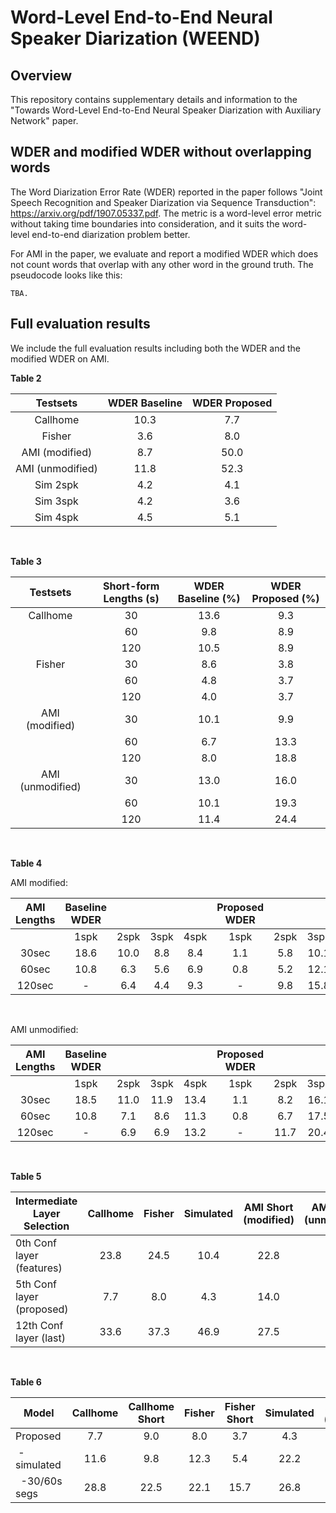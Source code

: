 # Word-Level End-to-End Neural Speaker Diarization (WEEND)

## Overview

This repository contains supplementary details and information to the "Towards Word-Level End-to-End Neural Speaker Diarization with Auxiliary Network" paper.

## WDER and modified WDER without overlapping words

The Word Diarization Error Rate (WDER) reported in the paper follows "Joint Speech Recognition and Speaker Diarization via Sequence Transduction": https://arxiv.org/pdf/1907.05337.pdf. The metric is a word-level error metric without taking time boundaries into consideration, and it suits the word-level end-to-end diarization problem better.

For AMI in the paper, we evaluate and report a modified WDER which does not count words that overlap with any other word in the ground truth. The pseudocode looks like this:

```
TBA.
```

## Full evaluation results

We include the full evaluation results including both the WDER and the modified WDER on AMI.

**Table 2**

| Testsets         	| WDER Baseline 	| WDER Proposed 	|
|:----------------:	|:-------------:	|:-------------:	|
| Callhome         	| 10.3          	| 7.7           	|
| Fisher           	| 3.6           	| 8.0           	|
| AMI (modified)   	| 8.7           	| 50.0          	|
| AMI (unmodified) 	| 11.8          	| 52.3          	|
| Sim 2spk         	| 4.2           	| 4.1           	|
| Sim 3spk         	| 4.2           	| 3.6           	|
| Sim 4spk         	| 4.5           	| 5.1           	|

<br />

**Table 3**

| Testsets         	| Short-form Lengths (s) 	| WDER Baseline (%) 	| WDER Proposed (%) 	|
|:----------------:	|:----------------------:	|:-----------------:	|:-----------------:	|
| Callhome         	| 30                     	| 13.6              	| 9.3               	|
|                  	| 60                     	| 9.8               	| 8.9               	|
|                  	| 120                    	| 10.5              	| 8.9               	|
| Fisher           	| 30                     	| 8.6               	| 3.8               	|
|                  	| 60                     	| 4.8               	| 3.7               	|
|                  	| 120                    	| 4.0               	| 3.7               	|
| AMI (modified)   	| 30                     	| 10.1              	| 9.9               	|
|                  	| 60                     	| 6.7               	| 13.3              	|
|                  	| 120                    	| 8.0               	| 18.8              	|
| AMI (unmodified) 	| 30                     	| 13.0              	| 16.0              	|
|                  	| 60                     	| 10.1              	| 19.3              	|
|                  	| 120                    	| 11.4              	| 24.4              	|

<br />

**Table 4**

AMI modified:

| AMI<br>Lengths 	| Baseline<br>WDER 	|      	|      	|      	| Proposed<br>WDER 	|      	|      	|      	|
|:--------------:	|:----------------:	|:----:	|:----:	|:----:	|:----------------:	|:----:	|:----:	|:----:	|
|                	| 1spk             	| 2spk 	| 3spk 	| 4spk 	| 1spk             	| 2spk 	| 3spk 	| 4spk 	|
| 30sec          	| 18.6             	| 10.0 	| 8.8  	| 8.4  	| 1.1              	| 5.8  	| 10.1 	| 15.5 	|
| 60sec          	| 10.8             	| 6.3  	| 5.6  	| 6.9  	| 0.8              	| 5.2  	| 12.1 	| 17.1 	|
| 120sec         	| -                	| 6.4  	| 4.4  	| 9.3  	| -                	| 9.8  	| 15.8 	| 20.8 	|

<br/>

AMI unmodified:

| AMI<br>Lengths 	| Baseline<br>WDER 	|      	|      	|      	| Proposed<br>WDER 	|      	|      	|      	|
|:--------------:	|:----------------:	|:----:	|:----:	|:----:	|:----------------:	|:----:	|:----:	|:----:	|
|                	| 1spk             	| 2spk 	| 3spk 	| 4spk 	| 1spk             	| 2spk 	| 3spk 	| 4spk 	|
| 30sec          	| 18.5             	| 11.0 	| 11.9 	| 13.4 	| 1.1              	| 8.2  	| 16.1 	| 23.8 	|
| 60sec          	| 10.8             	| 7.1  	| 8.6  	| 11.3 	| 0.8              	| 6.7  	| 17.5 	| 24.1 	|
| 120sec         	| -                	| 6.9  	| 6.9  	| 13.2 	| -                	| 11.7 	| 20.4 	| 26.8 	|

<br />

**Table 5**

| Intermediate<br>Layer Selection 	| Callhome 	| Fisher 	| Simulated 	| AMI Short<br>(modified) 	| AMI Short<br>(unmodified) 	|
|---------------------------------	|:--------:	|:------:	|:---------:	|:-----------------------:	|:-------------------------:	|
| 0th Conf layer (features)       	| 23.8     	| 24.5   	| 10.4      	| 22.8                    	| 28.1                      	|
| 5th Conf layer (proposed)       	| 7.7      	| 8.0    	| 4.3       	| 14.0                    	| 19.9                      	|
| 12th Conf layer (last)          	| 33.6     	| 37.3   	| 46.9      	| 27.5                    	| 32.5                      	|

<br />

**Table 6**

| Model            	        | Callhome 	| Callhome Short 	| Fisher 	| Fisher Short 	| Simulated 	| AMI Short<br>(modified) 	| AMI Short<br>(unmodified) 	|
|-------------------------- |:--------:	|:--------------:	|:------:	|:------------:	|:---------:	|:-----------------------:	|:-------------------------:	|
| Proposed                 	| 7.7      	| 9.0            	| 8.0    	| 3.7          	| 4.3       	| 14.0                    	| 19.9                      	|
| &nbsp;-simulated          | 11.6     	| 9.8            	| 12.3   	| 5.4          	| 22.2      	| 19.0                    	| 24.8                      	|
| &nbsp;&nbsp;-30/60s segs 	| 28.8     	| 22.5           	| 22.1   	| 15.7         	| 26.8      	| 26.2                    	| 32.1                      	|

